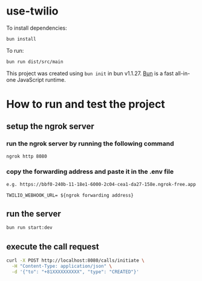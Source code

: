 # use-twilio

To install dependencies:

```bash
bun install
```

To run:

```bash
bun run dist/src/main
```

This project was created using `bun init` in bun v1.1.27. [Bun](https://bun.sh) is a fast all-in-one JavaScript runtime.


# How to run and test the project
## setup the ngrok server
### run the ngrok server by running the following command
```bash
ngrok http 8080
```
### copy the forwarding address and paste it in the .env file
```bash
e.g. https://bbf0-240b-11-18e1-6000-2c04-cea1-da27-158e.ngrok-free.app
```

```env
TWILIO_WEBHOOK_URL= ${ngrok forwarding address}
```
## run the server
```bash
bun run start:dev
```

## execute the call request
```bash
curl -X POST http://localhost:8080/calls/initiate \
  -H "Content-Type: application/json" \
  -d '{"to": "+81XXXXXXXXXX", "type": "CREATED"}'
```
